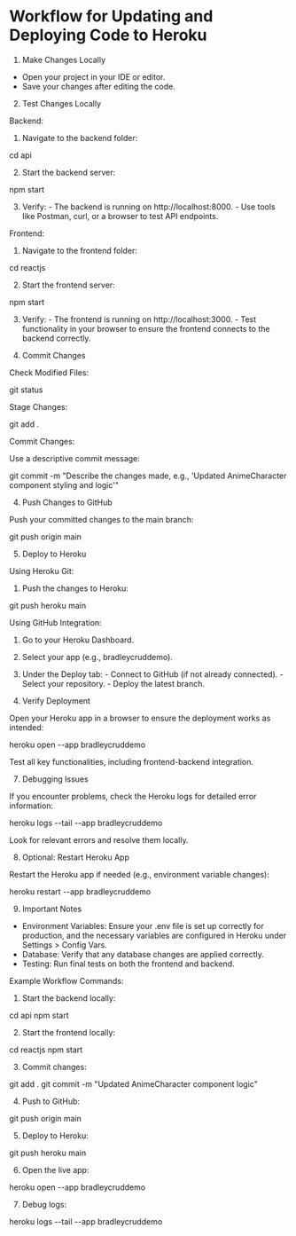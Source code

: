 # Workflow for Updating and Deploying Code to Heroku

1. Make Changes Locally
  - Open your project in your IDE or editor.
  - Save your changes after editing the code.

2. Test Changes Locally

Backend:
  1. Navigate to the backend folder:

cd api

  2. Start the backend server:

npm start

  3. Verify:
	- The backend is running on http://localhost:8000.
	- Use tools like Postman, curl, or a browser to test API endpoints.

Frontend:
  1. Navigate to the frontend folder:

cd reactjs

  2. Start the frontend server:

npm start

  3. Verify:
	- The frontend is running on http://localhost:3000.
	- Test functionality in your browser to ensure the frontend connects to the backend correctly.

3. Commit Changes

Check Modified Files:

git status

Stage Changes:

git add .

Commit Changes:

Use a descriptive commit message:

git commit -m "Describe the changes made, e.g., 'Updated AnimeCharacter component styling and logic'"

4. Push Changes to GitHub

Push your committed changes to the main branch:

git push origin main

5. Deploy to Heroku

Using Heroku Git:
  1. Push the changes to Heroku:

git push heroku main

Using GitHub Integration:
  1. Go to your Heroku Dashboard.
  2. Select your app (e.g., bradleycruddemo).
  3. Under the Deploy tab:
	- Connect to GitHub (if not already connected).
	- Select your repository.
	- Deploy the latest branch.

6. Verify Deployment

Open your Heroku app in a browser to ensure the deployment works as intended:

heroku open --app bradleycruddemo

Test all key functionalities, including frontend-backend integration.

7. Debugging Issues

If you encounter problems, check the Heroku logs for detailed error information:

heroku logs --tail --app bradleycruddemo

Look for relevant errors and resolve them locally.

8. Optional: Restart Heroku App

Restart the Heroku app if needed (e.g., environment variable changes):

heroku restart --app bradleycruddemo

9. Important Notes
  - Environment Variables: Ensure your .env file is set up correctly for production, and the necessary variables are configured in Heroku under Settings > Config Vars.
  - Database: Verify that any database changes are applied correctly.
  - Testing: Run final tests on both the frontend and backend.

Example Workflow Commands:
  1. Start the backend locally:

cd api
npm start

  2. Start the frontend locally:

cd reactjs
npm start

  3. Commit changes:

git add .
git commit -m "Updated AnimeCharacter component logic"

  4. Push to GitHub:

git push origin main

  5. Deploy to Heroku:

git push heroku main

  6. Open the live app:

heroku open --app bradleycruddemo

  7. Debug logs:

heroku logs --tail --app bradleycruddemo
